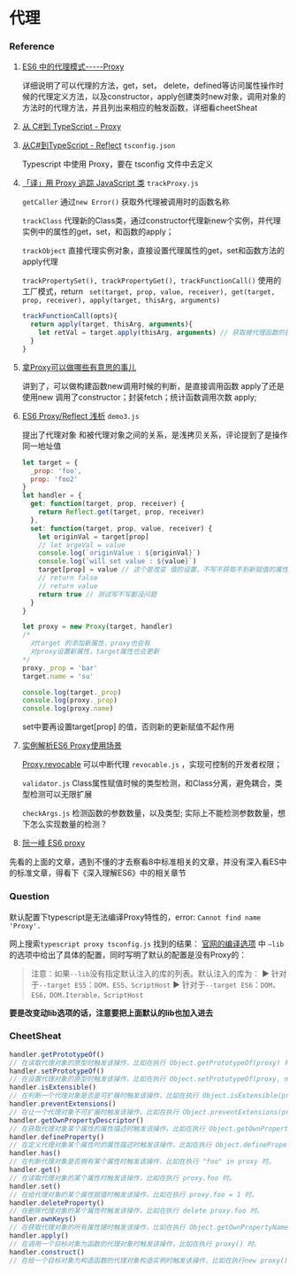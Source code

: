 # 代理

### Reference

1. [ES6 中的代理模式-----Proxy](https://www.wangyiming19950222.com/2018/01/07/ES6%E4%B8%AD%E7%9A%84%E4%BB%A3%E7%90%86%E6%A8%A1%E5%BC%8F-----Proxy/) 

   详细说明了可以代理的方法，get，set， delete，defined等访问属性操作时候的代理定义方法，以及constructor，apply创建类时new对象，调用对象的方法时的代理方法，并且列出来相应的触发函数，详细看cheetSheat

2. [从 C#到 TypeScript - Proxy](http://www.cnblogs.com/brookshi/p/6426741.html#undefined)

3. [从C#到TypeScript - Reflect](http://www.cnblogs.com/brookshi/p/6426732.html)  `tsconfig.json` 

   Typescript 中使用 Proxy，要在 tsconfig 文件中去定义

4. [「译」用 Proxy 追踪 JavaScript 类](https://juejin.im/post/5c8533e6e51d4561a0778a4c)  `trackProxy.js` 

   `getCaller`  通过`new Error()`  获取外代理被调用时的函数名称

   `trackClass`  代理新的Class类，通过constructor代理新new个实例，并代理实例中的属性的get，set，和函数的apply；

   `trackObject`  直接代理实例对象，直接设置代理属性的get，set和函数方法的apply代理

   `trackPropertySet(), trackPropertyGet(), trackFunctionCall()` 使用的工厂模式，return ` set(target, prop, value, receiver), get(target, prop, receiver), apply(target, thisArg, arguments)` 

   ```js
   trackFunctionCall(opts){
     return apply(target, thisArg, arguments){
       let retVal = target.apply(thisArg, arguments) // 获取被代理函数的执行结果，前后加上时间，开源统计执行时间
     }
   }
   ```

   

5. [拿Proxy可以做哪些有意思的事儿](https://segmentfault.com/a/1190000015009255) 

   讲到了，可以做构建函数new调用时候的判断，是直接调用函数 apply了还是使用new 调用了constructor；封装fetch；统计函数调用次数 apply;

6. [ES6 Proxy/Reflect 浅析](https://segmentfault.com/a/1190000008326517)  `demo3.js` 

   提出了代理对象 和被代理对象之间的关系，是浅拷贝关系，评论提到了是操作同一地址值

   ```js
   let target = {
     _prop: 'foo',
     prop: 'foo2'
   }
   let handler = {
     get: function(target, prop, receiver) {
       return Reflect.get(target, prop, receiver)
     },
     set: function(target, prop, value, receiver) {
       let originVal = target[prop]
       // let argeVal = value
       console.log(`originValue : ${originVal}`)
       console.log(`will set value : ${value}`)
       target[prop] = value // 这个是改变 值的设置，不写不获取不到新赋值的属性值
       // return false
       // return value
       return true // 测试写不写都没问题
     }
   }
   
   let proxy = new Proxy(target, handler)
   /*
     对target 的添加新属性，proxy也会有
     对proxy设置新属性，target属性也会更新
   */
   proxy._prop = 'bar'
   target.name = 'su'
   
   console.log(target._prop)
   console.log(proxy._prop)
   console.log(proxy.name)
   
   ```

   set中要再设置target[prop] 的值，否则新的更新赋值不起作用

7. [实例解析ES6 Proxy使用场景](https://www.w3cplus.com/javascript/use-cases-for-es6-proxies.html) 

   [Proxy.revocable](http://es6.ruanyifeng.com/#docs/proxy#Proxy-revocable) 可以中断代理  `revocable.js` ，实现可控制的开发者权限；

   `validator.js`  Class属性赋值时候的类型检测，和Class分离，避免耦合，类型检测可以无限扩展

   `checkArgs.js`  检测函数的参数数量，以及类型; 实际上不能检测参数数量，想下怎么实现数量的检测？

8. [阮一峰 ES6 proxy](http://es6.ruanyifeng.com/#docs/proxy) 



先看的上面的文章，遇到不懂的才去察看8中标准相关的文章，并没有深入看ES中的标准文章，得看下《深入理解ES6》中的相关章节



### Question

默认配置下typescript是无法编译Proxy特性的，error: `Cannot find name 'Proxy'.` 

网上搜索`typescript proxy tsconfig.js` 找到的结果： [官网的编译选项](https://www.tslang.cn/docs/handbook/compiler-options.html) 中  `—lib` 的选项中给出了具体的配置，同时写明了默认的配置是没有Proxy的：

> 注意：如果`--lib`没有指定默认注入的库的列表。默认注入的库为： 
> ► 针对于`--target ES5`：`DOM，ES5，ScriptHost` 
> ► 针对于`--target ES6`：`DOM，ES6，DOM.Iterable，ScriptHost` 

**要是改变动lib选项的话，注意要把上面默认的lib也加入进去** 





### CheetSheat

```js
handler.getPrototypeOf()
// 在读取代理对象的原型时触发该操作，比如在执行 Object.getPrototypeOf(proxy) 时。
handler.setPrototypeOf()
// 在设置代理对象的原型时触发该操作，比如在执行 Object.setPrototypeOf(proxy, null) 时。
handler.isExtensible()
// 在判断一个代理对象是否是可扩展时触发该操作，比如在执行 Object.isExtensible(proxy) 时。
handler.preventExtensions()
// 在让一个代理对象不可扩展时触发该操作，比如在执行 Object.preventExtensions(proxy) 时。
handler.getOwnPropertyDescriptor()
// 在获取代理对象某个属性的属性描述时触发该操作，比如在执行 Object.getOwnPropertyDescriptor(proxy, "foo") 时。
handler.defineProperty()
// 在定义代理对象某个属性时的属性描述时触发该操作，比如在执行 Object.defineProperty(proxy, "foo", {}) 时。
handler.has()
// 在判断代理对象是否拥有某个属性时触发该操作，比如在执行 "foo" in proxy 时。
handler.get()
// 在读取代理对象的某个属性时触发该操作，比如在执行 proxy.foo 时。
handler.set()
// 在给代理对象的某个属性赋值时触发该操作，比如在执行 proxy.foo = 1 时。
handler.deleteProperty()
// 在删除代理对象的某个属性时触发该操作，比如在执行 delete proxy.foo 时。
handler.ownKeys()
// 在获取代理对象的所有属性键时触发该操作，比如在执行 Object.getOwnPropertyNames(proxy) 时。
handler.apply()
// 在调用一个目标对象为函数的代理对象时触发该操作，比如在执行 proxy() 时。
handler.construct()
// 在给一个目标对象为构造函数的代理对象构造实例时触发该操作，比如在执行new proxy() 时。
```

